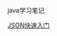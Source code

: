 java学习笔记


[JSON快速入门](https://github.com/gaohanghang/blog/blob/master/JSON/JSON%E5%BF%AB%E9%80%9F%E5%85%A5%E9%97%A8(Java%E7%89%88%E6%9C%AC).md)
